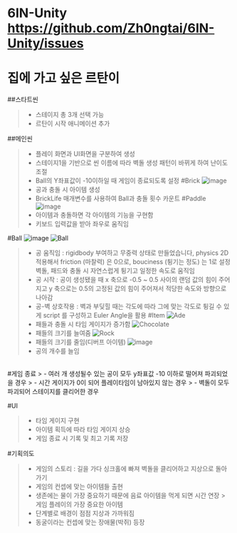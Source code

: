# 6IN-Unity https://github.com/Zh0ngtai/6IN-Unity/issues

# 집에 가고 싶은 르탄이

##스타트씬

> - 스테이지 총 3개 선택 가능
> - 르탄이 시작 애니메이션 추가

##메인씬
> - 플레이 화면과 UI화면을 구분하여 생성
> - 스테이지1을 기반으로 씬 이름에 따라 벽돌 생성 패턴이 바뀌게 하여 난이도 조절
> - Ball의 Y좌표값이 -10이하일 때 게임이 종료되도록 설정
#Brick
![image](https://github.com/Zh0ngtai/6IN-Unity/assets/149444430/47e02a08-3a99-4958-92c9-db52d0d60962)
> - 공과 충돌 시 아이템 생성
> - BrickLife 매개변수를 사용하여 Ball과 충돌 횟수 카운트
#Paddle
![image](https://github.com/Zh0ngtai/6IN-Unity/assets/149444430/4c843ba9-0209-4a0f-9788-040306a18a03)
> - 아이템과 충돌하면 각 아이템의 기능을 구현함
> - 키보드 입력값을 받아 좌우로 움직임

#Ball
![image](https://github.com/Zh0ngtai/6IN-Unity/assets/149444430/48fc66cd-2c27-422d-949b-345c98ac507a)
![Ball](https://github.com/Zh0ngtai/6IN-Unity/assets/149444430/a0968c87-ae6a-434a-9c0d-c3c9513134d6)
> - 공 움직임 : rigidbody 부여하고 무중력 상태로 만들었습니다, physics 2D 적용해서 friction (마찰력) 은 0으로, bouciness (튕기는 정도) 는 1로 설정
             벽돌, 패드와 충돌 시 자연스럽게 튕기고 일정한 속도로 움직임
> - 공 시작 : 공이 생성됐을 때 x 축으로 -0.5 ~ 0.5 사이의 랜덤 값의 힘이 주어지고 y 축으로는 0.5의 고정된 값의 힘이 주어져서 적당한 속도와 방향으로 나아감
> - 공-벽 상호작용 : 벽과 부딪힐 때는 각도에 따라 그에 맞는 각도로 튕길 수 있게 script 를 구성하고 Euler Angle을 활용
#Item
![Ade](https://github.com/Zh0ngtai/6IN-Unity/assets/149444430/fda26411-f43e-4f70-90a1-8db9536858be)
> - 패들과 충돌 시 타임 게이지가 증가함
![Chocolate](https://github.com/Zh0ngtai/6IN-Unity/assets/149444430/d62a61eb-5429-47cc-97d0-0ab4d6b66506)
> - 패들의 크기를 늘여줌
![Rock](https://github.com/Zh0ngtai/6IN-Unity/assets/149444430/d7cdf5d7-78f8-43fb-9d77-929716b4c7e9)
> - 패들의 크기를 줄임(디버프 아이템)
![image](https://github.com/Zh0ngtai/6IN-Unity/assets/149444430/c8db3623-1eb3-4dbc-be99-58773f651689)
> - 공의 개수를 늘임
<br>
#게임 종료
> - 여러 개 생성될수 있는 공이 모두 y좌표값 -10 이하로 떨어져 파괴되었을 경우
> - 시간 게이지가 0이 되어 플레이타임이 남아있지 않는 경우
> - 벽돌이 모두 파괴되어 스테이지를 클리어한 경우

#UI
> - 타임 게이지 구현
> - 아이템 획득에 따라 타임 게이지 상승
> - 게임 종료 시 기록 및 최고 기록 저장

#기획의도
> - 게임의 스토리 : 길을 가다 싱크홀에 빠져 벽돌을 클리어하고 지상으로 돌아가기
> - 게임의 컨셉에 맞는 아이템들 출현
> - 생존에는 물이 가장 중요하기 때문에 음료 아이템을 먹게 되면 시간 연장 > 게임 플레이의 가장 중요한 아이템
> - 단계별로 배경이 점점 지상과 가까워짐
> - 동굴이라는 컨셉에 맞는 장애물(박쥐) 등장
